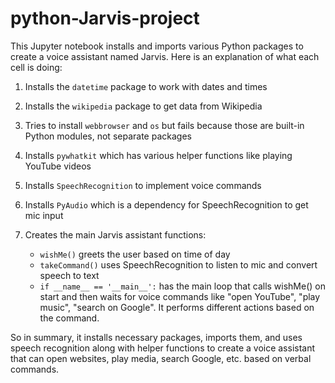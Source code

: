 # python-Jarvis-project
This Jupyter notebook installs and imports various Python packages to create a voice assistant named Jarvis. Here is an explanation of what each cell is doing:

1. Installs the `datetime` package to work with dates and times

2. Installs the `wikipedia` package to get data from Wikipedia

3. Tries to install `webbrowser` and `os` but fails because those are built-in Python modules, not separate packages

4. Installs `pywhatkit` which has various helper functions like playing YouTube videos

5. Installs `SpeechRecognition` to implement voice commands 

6. Installs `PyAudio` which is a dependency for SpeechRecognition to get mic input

7. Creates the main Jarvis assistant functions:
    - `wishMe()` greets the user based on time of day
    - `takeCommand()` uses SpeechRecognition to listen to mic and convert speech to text
    - `if __name__ == '__main__':` has the main loop that calls wishMe() on start and then waits for voice commands like "open YouTube", "play music", "search on Google". It performs different actions based on the command.

So in summary, it installs necessary packages, imports them, and uses speech recognition along with helper functions to create a voice assistant that can open websites, play media, search Google, etc. based on verbal commands.



